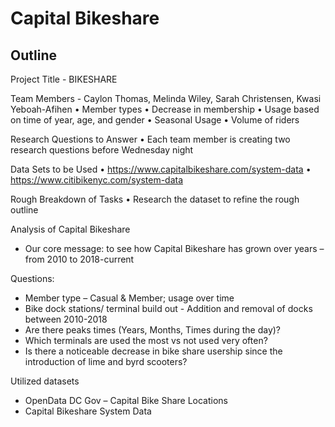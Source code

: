 # Capital Bikeshare
## Outline

Project Title - BIKESHARE

Team Members - Caylon Thomas, Melinda Wiley, Sarah Christensen, Kwasi Yeboah-Afihen
  •	Member types
  •	Decrease in membership
  •	Usage based on time of year, age, and gender
  •	Seasonal Usage
  •	Volume of riders

Research Questions to Answer
•	Each team member is creating two research questions before Wednesday night

Data Sets to be Used
•	https://www.capitalbikeshare.com/system-data
•	https://www.citibikenyc.com/system-data 

Rough Breakdown of Tasks 
•	Research the dataset to refine the rough outline


Analysis of Capital Bikeshare
* Our core message: to see how Capital Bikeshare has grown over years – from 2010 to 2018-current

Questions:
* Member type – Casual & Member; usage over time
* Bike dock stations/ terminal build out - Addition and removal of docks between 2010-2018
* Are there peaks times (Years, Months, Times during the day)?
* Which terminals are used the most vs not used very often?
* Is there a noticeable decrease in bike share usership since the introduction of lime and byrd scooters? 

Utilized datasets
* OpenData DC Gov – Capital Bike Share Locations
* Capital Bikeshare System Data
